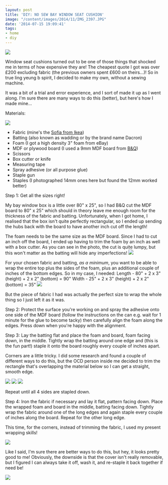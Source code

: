 ```yaml
---
layout: post
title: 'DIY: NO SEW BAY WINDOW SEAT CUSHION'
image: "/content/images/2014/11/IMG_2397.JPG"
date: '2014-07-15 19:09:41'
tags:
- home
- diy
---
```


![](/content/images/2014/Jul/IMG_2397.JPG)

Window seat cushions turned out to be one of those things that shocked me in terms of how expensive they are! The cheapest quote I got was over £200 excluding fabric (the previous owners spent £600 on theirs...)! So in true ling yeung b spirit, I decided to make my own, without a sewing machine. 

It was a bit of a trial and error experience, and I sort of made it up as I went along. I'm sure there are many ways to do this (better), but here's how I made mine...

Materials:

![](/content/images/2014/Jul/IMG_2381.JPG)

* Fabric (mine's the <a href="http://www.ikea.com/gb/en/catalog/products/90160027/" target="_blank">Sofia from Ikea</a>)
* Batting (also known as wadding or by the brand name Dacron)
* Foam (I got a high density 3" foam from eBay)
* MDF or plywood board (I used a 9mm MDF board from <a href="http://www.diy.com/nav/build/timber/sheet-materials/mdf/length_2400mm/MDF-Board-L-2440-x-W-1220-x-T-9mm-9276271?skuId=9285971" target="_blank">B&Q</a>)
* Scissors
* Box cutter or knife
* Measuring tape
* Spray adhesive (or all purpose glue)
* Staple gun
* Staples (I photographed 14mm ones here but found the 12mm worked better)


Step 1: Get all the sizes right! 

My bay window box is a little over 80" x 25", so I had B&Q cut the MDF board to 80" x 25" which should in theory leave me enough room for the thickness of the fabric and batting. Unfortunately, when I got home, I realised that the box isn't quite perfectly rectangular, so I ended up sending the hubs back with the board to have another inch cut off the length!

The foam needs to be the same size as the MDF board. Since I had to cut an inch off the board, I ended up having to trim the foam by an inch as well with a box cutter. As you can see in the photo, the cut is quite lumpy, but this won't matter as the batting will hide any imperfections!
![](/content/images/2014/Jul/collage1-1.png)

For your chosen fabric and batting, *as a minimum*, you want to be able to wrap the entire top plus the sides of the foam, plus an additional couple of inches of the bottom edges. So in my case, I needed:
Length - 80" + 2 x 3" (height) + 2 x 2" (bottom) = 90"
Width - 25" + 2 x 3" (height) + 2 x 2" (bottom) = 35"
![](/content/images/2014/Jul/Size.png)

But the piece of fabric I had was actually the perfect size to wrap the whole thing so I just left it as it was.

Step 2: Protect the surface you're working on and spray the adhesive onto one side of the MDF board (follow the instructions on the can e.g. wait for 1 minute for the glue to become tacky) then carefully align the foam along the edges. Press down when you're happy with the alignment.

Step 3: Lay the batting flat and place the foam and board, foam facing down, in the middle. Tightly wrap the batting around one edge and (this is the fun part!) staple it onto the board roughly every couple of inches apart.

Corners are a little tricky. I did some research and found a couple of different ways to do this, but the OCD person inside me decided to trim the rectangle that's overlapping the material below so I can get a straight, smooth edge.

![](/content/images/2014/Jul/collage2-4.png)
![](/content/images/2014/Jul/collage3.png)
![](/content/images/2014/Jul/collage4.png)

Repeat until all 4 sides are stapled down.

Step 4: Iron the fabric if necessary and lay it flat, pattern facing down. Place the wrapped foam and board in the middle, batting facing down. Tightly wrap the fabric around one of the long edges and again staple every couple of inches along the board. Repeat for the other long edge.

This time, for the corners, instead of trimming the fabric, I used my present wrapping skills!

![](/content/images/2014/Jul/collage5.png)

Like I said, I'm sure there are better ways to do this, but hey, it looks pretty good to me! Obviously, the downside is that the cover isn't really removable, but I figured I can always take it off, wash it, and re-staple it back together if need be!

![](/content/images/2014/Jul/collage6.png)




